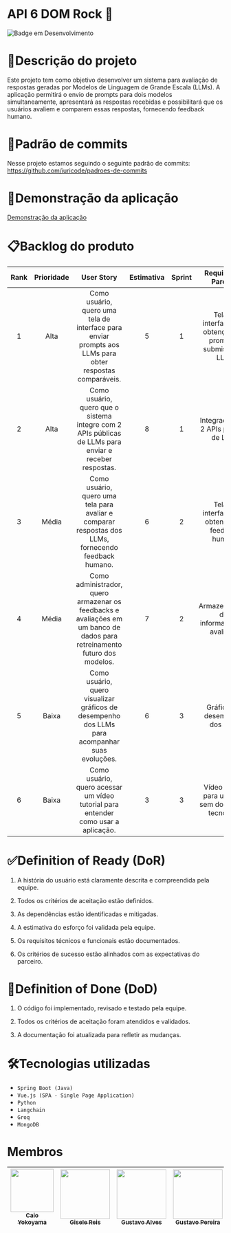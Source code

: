 # API 6 DOM Rock 🚀
![Badge em Desenvolvimento](http://img.shields.io/static/v1?label=STATUS&message=EM%20DESENVOLVIMENTO&color=GREEN&style=for-the-badge)

# 📝Descrição do projeto
Este projeto tem como objetivo desenvolver um sistema para avaliação de respostas geradas por Modelos de Linguagem de Grande Escala (LLMs). A aplicação permitirá o envio de prompts para dois modelos simultaneamente, apresentará as respostas recebidas e possibilitará que os usuários avaliem e comparem essas respostas, fornecendo feedback humano. 

# 📖Padrão de commits
Nesse projeto estamos seguindo o seguinte padrão de commits: <br>
https://github.com/iuricode/padroes-de-commits

# 🎥Demonstração da aplicação
[Demonstração da aplicação](https://www.youtube.com/watch?v=-tjv1K_geW0)

# 📋Backlog do produto

|Rank|Prioridade|User Story|Estimativa|Sprint|Requisito do Parceiro|
|:----:|:----------:|:----------:|:----------:|:------:|:--------------------:
|1|Alta|Como usuário, quero uma tela de interface para enviar prompts aos LLMs para obter respostas comparáveis.|5|1|Tela de interface para obtenção dos prompts e submissão às LLMs|
|2|Alta|Como usuário, quero que o sistema integre com 2 APIs públicas de LLMs para enviar e receber respostas.|8|1|Integração com 2 APIs públicas de LLMs|
|3|Média|Como usuário, quero uma tela para avaliar e comparar respostas dos LLMs, fornecendo feedback humano.|6|2|Tela de interface para obtenção de feedback humano|
|4|Média|Como administrador, quero armazenar os feedbacks e avaliações em um banco de dados para retreinamento futuro dos modelos.|7|2|Armazenamento das informações de avaliação|
|5|Baixa|Como usuário, quero visualizar gráficos de desempenho dos LLMs para acompanhar suas evoluções.|6|3|Gráficos de desempenho dos LLMs|
|6|Baixa|Como usuário, quero acessar um vídeo tutorial para entender como usar a aplicação.|3|3|Vídeo tutorial para usuários sem domínio de tecnologia|

# ✅Definition of Ready (DoR)

1. A história do usuário está claramente descrita e compreendida pela equipe.

2. Todos os critérios de aceitação estão definidos.

3. As dependências estão identificadas e mitigadas.

4. A estimativa do esforço foi validada pela equipe.

5. Os requisitos técnicos e funcionais estão documentados.

6. Os critérios de sucesso estão alinhados com as expectativas do parceiro.

# 🎯Definition of Done (DoD)

1. O código foi implementado, revisado e testado pela equipe.

2. Todos os critérios de aceitação foram atendidos e validados.

3. A documentação foi atualizada para refletir as mudanças.

# 🛠️Tecnologias utilizadas

- ``Spring Boot (Java)``
- ``Vue.js (SPA - Single Page Application)``
- ``Python``
- ``Langchain``
- ``Groq``
- ``MongoDB``

# Membros

| [<img loading="lazy" src="https://github.com/user-attachments/assets/c691dc08-0c62-4efe-aa8c-4c8dd0cb12b2" width=100><br><sub>Caio Yokoyama</sub>](https://github.com/caboia) |  [<img loading="lazy" src="https://avatars.githubusercontent.com/u/111552213?v=4" width=115><br><sub>Gisele Reis</sub>](https://github.com/gisele-reis) |  [<img loading="lazy" src="https://media.licdn.com/dms/image/v2/D4D03AQEj1gNpjdjxXw/profile-displayphoto-shrink_800_800/profile-displayphoto-shrink_800_800/0/1709836229538?e=1747872000&v=beta&t=RxHmEVnchmyNQa-Qu-4S4TZfjU6H_c8w1XXIcninCjc" width=115><br><sub>Gustavo Alves</sub>](https://github.com/ogustavoalves) |  [<img loading="lazy" src="https://avatars.githubusercontent.com/u/108089562?v=4" width=115><br><sub>Gustavo Pereira</sub>](https://github.com/gustavohpereira) |  [<img loading="lazy" src="https://github.com/user-attachments/assets/3ca670f5-fddd-4a8a-b30d-20e286eca972" width=115><br><sub>Jacqueline</sub>](https://github.com/jxqlnm) |  [<img loading="lazy" src="https://github.com/user-attachments/assets/440fe622-056b-4771-bbd8-b05d884360d2" width=115><br><sub>Pedro Pucci</sub>](https://github.com/pedro11pucci) |  [<img loading="lazy" src="https://avatars.githubusercontent.com/u/101465349?v=4" width=115><br><sub>Victor Portela</sub>](https://github.com/VictorGuui) |  [<img loading="lazy" src="https://media.licdn.com/dms/image/v2/D4E03AQEANJCsUhw0ag/profile-displayphoto-shrink_800_800/profile-displayphoto-shrink_800_800/0/1729912498652?e=1747872000&v=beta&t=Ofoaz1fI7824wN_La3Vb8auVnV6lCV8Z4aA_6Xx6pwE" width=115><br><sub>Vinicius H.</sub>](https://github.com/vinihsr) |
| :---: | :---: | :---: | :---: | :---: | :---: | :---: | :---: |
